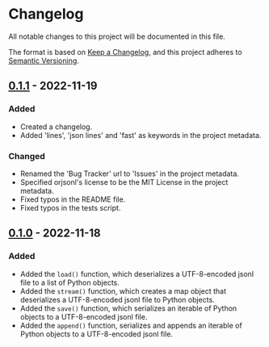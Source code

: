 # Changelog

All notable changes to this project will be documented in this file.

The format is based on [Keep a Changelog](https://keepachangelog.com/en/1.0.0/), and this project adheres to [Semantic Versioning](https://semver.org/spec/v2.0.0.html).

## [0.1.1] - 2022-11-19

### Added

- Created a changelog.
- Added 'lines', 'json lines' and 'fast' as keywords in the project metadata.

### Changed

- Renamed the 'Bug Tracker' url to 'Issues' in the project metadata.
- Specified orjsonl's license to be the MIT License in the project metadata.
- Fixed typos in the README file.
- Fixed typos in the tests script.

## [0.1.0] - 2022-11-18

### Added

- Added the `load()` function, which deserializes a UTF-8-encoded jsonl file to a list of Python objects.
- Added the `stream()` function, which creates a map object that deserializes a UTF-8-encoded jsonl file to Python objects.
- Added the `save()` function, which serializes an iterable of Python objects to a UTF-8-encoded jsonl file.
- Added the `append()` function, serializes and appends an iterable of Python objects to a UTF-8-encoded jsonl file.

[0.1.1]: https://github.com/umarbutler/orjsonl/compare/v0.1.0...v0.1.1
[0.1.0]: https://github.com/umarbutler/orjsonl/releases/tag/v0.1.0
